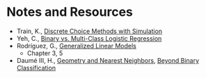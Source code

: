 # Notes and Resources

- Train, K., [Discrete Choice Methods with Simulation](https://eml.berkeley.edu/books/choice2.html)
- Yeh, C., [Binary vs. Multi-Class Logistic Regression](https://chrisyeh96.github.io/2018/06/11/logistic-regression.html)
- Rodríguez, G., [Generalized Linear Models](https://data.princeton.edu/wws509/notes)
    - Chapter 3, 5  
- Daumé III, H., [Geometry and Nearest Neighbors](http://ciml.info/dl/v0_99/ciml-v0_99-ch03.pdf), [Beyond Binary Classification](http://ciml.info/dl/v0_99/ciml-v0_99-ch06.pdf)
